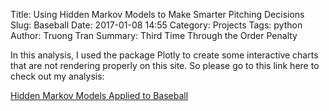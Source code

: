 Title: Using Hidden Markov Models to Make Smarter Pitching Decisions
Slug: Baseball
Date: 2017-01-08 14:55
Category: Projects
Tags: python
Author: Truong Tran
Summary: Third Time Through the Order Penalty

In this analysis, I used the package Plotly to create some interactive charts that are not rendering properly on this site. So please go to this link here to check out my analysis:

[Hidden Markov Models Applied to Baseball](http://nbviewer.jupyter.org/github/ttran0/Baseball_Models/blob/72e95e673ce8572caf5b634b56a6701a4bd67aec/TTOP_Analysis.ipynb)
